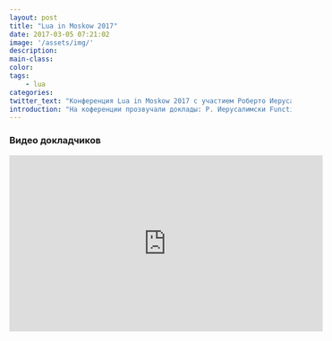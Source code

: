 ```yaml
---
layout: post
title: "Lua in Moskow 2017"
date: 2017-03-05 07:21:02
image: '/assets/img/'
description:
main-class:
color:
tags:
    - lua
categories:
twitter_text: "Конференция Lua in Moskow 2017 с участием Роберто Иерусалимски"
introduction: "На коференции прозвучали доклады: Р. Иерусалимски Functions in Lua, К.Осипов Using Lua as language for fault-resestant distributed backend web-applications и др"
---
```


### Видео докладчиков

<iframe width="560" height="315" src="https://www.youtube.com/embed/-M6OC75TKcw&t=2340s" frameborder="0" allowfullscreen></iframe>